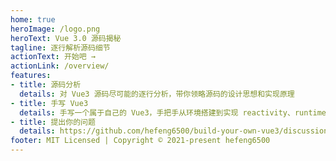 ```yaml
---
home: true
heroImage: /logo.png
heroText: Vue 3.0 源码揭秘
tagline: 逐行解析源码细节
actionText: 开始吧 →
actionLink: /overview/
features:
- title: 源码分析
  details: 对 Vue3 源码尽可能的逐行分析，带你领略源码的设计思想和实现原理
- title: 手写 Vue3
  details: 手写一个属于自己的 Vue3，手把手从环境搭建到实现 reactivity、runtime-core、compiler-dom，
- title: 提出你的问题
  details: https://github.com/hefeng6500/build-your-own-vue3/discussions
footer: MIT Licensed | Copyright © 2021-present hefeng6500
---
```

